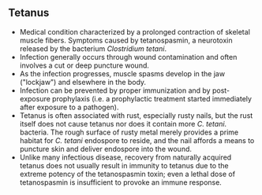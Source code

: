 Tetanus
-------

* Medical condition characterized by a prolonged contraction of skeletal muscle fibers. Symptoms caused by tetanospasmin, a neurotoxin released by the bacterium _Clostridium tetani_.
* Infection generally occurs through wound contamination and often involves a cut or deep puncture wound.
* As the infection progresses, muscle spasms develop in the jaw ("lockjaw") and elsewhere in the body.
* Infection can be prevented by proper immunization and by post-exposure prophylaxis (i.e. a prophylactic treatment started immediately after exposure to a pathogen).
* Tetanus is often associated with rust, especially rusty nails, but the rust itself does not cause tetanus nor does it contain more _C. tetani_. bacteria. The rough surface of rusty metal merely provides a prime habitat for _C. tetani_ endospore to reside, and the nail affords a means to puncture skin and deliver endospore into the wound.
* Unlike many infectious disease, recovery from naturally acquired tetanus does not usually result in immunity to tetanus due to the extreme potency of the tetanospasmin toxin; even a lethal dose of tetanospasmin is insufficient to provoke an immune response.
